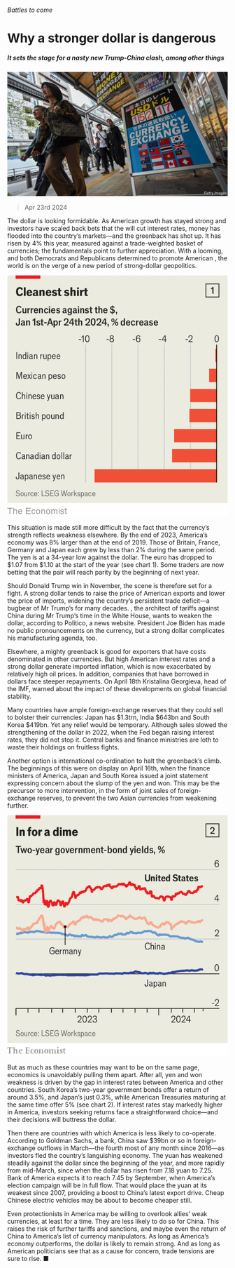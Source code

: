 ###### Battles to come

# Why a stronger dollar is dangerous 

##### It sets the stage for a nasty new Trump-China clash, among other things 

![image](images/20240427_FNP501.jpg) 

> Apr 23rd 2024 

The dollar is looking formidable. As American growth has stayed strong and investors have scaled back bets that the  will cut interest rates, money has flooded into the country’s markets—and the greenback has shot up. It has risen by 4% this year, measured against a trade-weighted basket of currencies; the fundamentals point to further appreciation. With a  looming, and both Democrats and Republicans determined to promote American , the world is on the verge of a new period of strong-dollar geopolitics.

![image](images/20240427_FNC429.png) 


This situation is made still more difficult by the fact that the currency’s strength reflects weakness elsewhere. By the end of 2023, America’s economy was 8% larger than at the end of 2019. Those of Britain, France, Germany and Japan each grew by less than 2% during the same period. The yen is at a 34-year low against the dollar. The euro has dropped to $1.07 from $1.10 at the start of the year (see chart 1). Some traders are now betting that the pair will reach parity by the beginning of next year. 

Should Donald Trump win in November, the scene is therefore set for a fight. A strong dollar tends to raise the price of American exports and lower the price of imports, widening the country’s persistent trade deficit—a bugbear of Mr Trump’s for many decades. , the architect of tariffs against China during Mr Trump’s time in the White House, wants to weaken the dollar, according to Politico, a news website. President Joe Biden has made no public pronouncements on the currency, but a strong dollar complicates his manufacturing agenda, too. 

Elsewhere, a mighty greenback is good for exporters that have costs denominated in other currencies. But high American interest rates and a strong dollar generate imported inflation, which is now exacerbated by relatively high oil prices. In addition, companies that have borrowed in dollars face steeper repayments. On April 18th Kristalina Georgieva, head of the IMF, warned about the impact of these developments on global financial stability.

Many countries have ample foreign-exchange reserves that they could sell to bolster their currencies: Japan has $1.3trn, India $643bn and South Korea $419bn. Yet any relief would be temporary. Although sales slowed the strengthening of the dollar in 2022, when the Fed began raising interest rates, they did not stop it. Central banks and finance ministries are loth to waste their holdings on fruitless fights.

Another option is international co-ordination to halt the greenback’s climb. The beginnings of this were on display on April 16th, when the finance ministers of America, Japan and South Korea issued a joint statement expressing concern about the slump of the yen and won. This may be the precursor to more intervention, in the form of joint sales of foreign-exchange reserves, to prevent the two Asian currencies from weakening further. 

![image](images/20240427_FNC427.png) 


But as much as these countries may want to be on the same page, economics is unavoidably pulling them apart. After all, yen and won weakness is driven by the gap in interest rates between America and other countries. South Korea’s two-year government bonds offer a return of around 3.5%, and Japan’s just 0.3%, while American Treasuries maturing at the same time offer 5% (see chart 2). If interest rates stay markedly higher in America, investors seeking returns face a straightforward choice—and their decisions will buttress the dollar.

Then there are countries with which America is less likely to co-operate. According to Goldman Sachs, a bank, China saw $39bn or so in foreign-exchange outflows in March—the fourth most of any month since 2016—as investors fled the country’s languishing economy. The yuan has weakened steadily against the dollar since the beginning of the year, and more rapidly from mid-March, since when the dollar has risen from 7.18 yuan to 7.25. Bank of America expects it to reach 7.45 by September, when America’s election campaign will be in full flow. That would place the yuan at its weakest since 2007, providing a boost to China’s latest export drive. Cheap Chinese electric vehicles may be about to become cheaper still.

Even protectionists in America may be willing to overlook allies’ weak currencies, at least for a time. They are less likely to do so for China. This raises the risk of further tariffs and sanctions, and maybe even the return of China to America’s list of currency manipulators. As long as America’s economy outperforms, the dollar is likely to remain strong. And as long as American politicians see that as a cause for concern, trade tensions are sure to rise. ■


